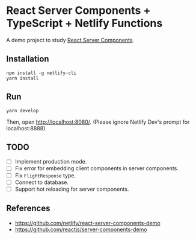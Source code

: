 # React Server Components + TypeScript + Netlify Functions

A demo project to study [React Server Components](https://reactjs.org/blog/2020/12/21/data-fetching-with-react-server-components.html).

## Installation

```shell
npm install -g netlify-cli
yarn install
```

## Run

```shell
yarn develop
```

Then, open [http://localhost:8080/](http://localhost:8080/). (Please ignore Netlify Dev's prompt for localhost:8888)

## TODO

- [ ] Implement production mode.
- [ ] Fix error for embedding client components in server components.
- [ ] Fix `FlightResponse` type.
- [ ] Connect to database.
- [ ] Support hot reloading for server components.

## References

- https://github.com/netlify/react-server-components-demo
- https://github.com/reactjs/server-components-demo
